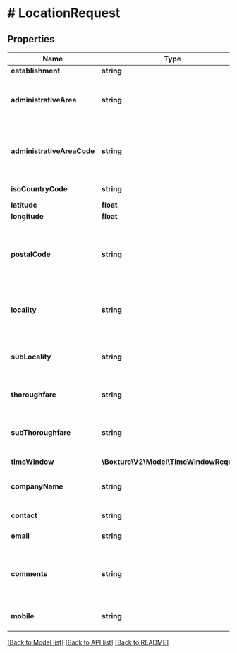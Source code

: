 # # LocationRequest

## Properties

Name | Type | Description | Notes
------------ | ------------- | ------------- | -------------
**establishment** | **string** | Package width | [optional] 
**administrativeArea** | **string** | first-order civil entity below the country level. For example: Noord-Holland. | [optional] 
**administrativeAreaCode** | **string** | first-order civil entity code below the country level. For example: NH. | [optional] 
**isoCountryCode** | **string** | For example: NL. | [optional] 
**latitude** | **float** | Latitude | [optional] 
**longitude** | **float** | Longitude | [optional] 
**postalCode** | **string** | postal code as used to address postal mail within the country. For example: 1017HL. | [optional] 
**locality** | **string** | incorporated city or town political entity. For example: Amsterdam. | [optional] 
**subLocality** | **string** | first-order civil entity below a locality. For example: Amsterdam. | [optional] 
**thoroughfare** | **string** | street. For example: Vijzelstraat. | [optional] 
**subThoroughfare** | **string** | house-number, including additions. For example: 17-3H. | [optional] 
**timeWindow** | [**\Boxture\V2\Model\TimeWindowRequest**](TimeWindowRequest.md) |  | [optional] 
**companyName** | **string** | name of the company. For example: Boxture B.V. | [optional] 
**contact** | **string** | contact for this location | [optional] 
**email** | **string** | email for this location | [optional] 
**comments** | **string** | any useful comments which can help the courier identify the right location | [optional] 
**mobile** | **string** | mobile number. For example: +31612345678 | [optional] 

[[Back to Model list]](../../README.md#documentation-for-models) [[Back to API list]](../../README.md#documentation-for-api-endpoints) [[Back to README]](../../README.md)


